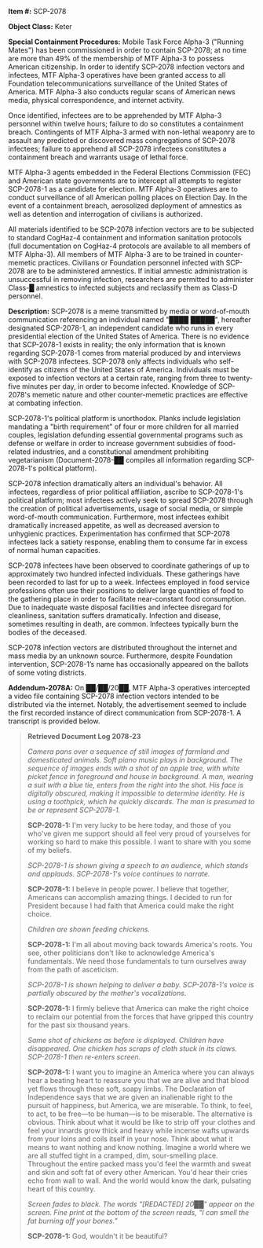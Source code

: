 **Item #:** SCP-2078

**Object Class:** Keter

**Special Containment Procedures:** Mobile Task Force Alpha-3 ("Running Mates") has been commissioned in order to contain SCP-2078; at no time are more than 49% of the membership of MTF Alpha-3 to possess American citizenship. In order to identify SCP-2078 infection vectors and infectees, MTF Alpha-3 operatives have been granted access to all Foundation telecommunications surveillance of the United States of America. MTF Alpha-3 also conducts regular scans of American news media, physical correspondence, and internet activity.

Once identified, infectees are to be apprehended by MTF Alpha-3 personnel within twelve hours; failure to do so constitutes a containment breach. Contingents of MTF Alpha-3 armed with non-lethal weaponry are to assault any predicted or discovered mass congregations of SCP-2078 infectees; failure to apprehend all SCP-2078 infectees constitutes a containment breach and warrants usage of lethal force.

MTF Alpha-3 agents embedded in the Federal Elections Commission (FEC) and American state governments are to intercept all attempts to register SCP-2078-1 as a candidate for election. MTF Alpha-3 operatives are to conduct surveillance of all American polling places on Election Day. In the event of a containment breach, aerosolized deployment of amnestics as well as detention and interrogation of civilians is authorized.

All materials identified to be SCP-2078 infection vectors are to be subjected to standard CogHaz-4 containment and information sanitation protocols (full documentation on CogHaz-4 protocols are available to all members of MTF Alpha-3). All members of MTF Alpha-3 are to be trained in counter-memetic practices. Civilians or Foundation personnel infected with SCP-2078 are to be administered amnestics. If initial amnestic administration is unsuccessful in removing infection, researchers are permitted to administer Class-█ amnestics to infected subjects and reclassify them as Class-D personnel.

**Description:** SCP-2078 is a meme transmitted by media or word-of-mouth communication referencing an individual named "████ █████", hereafter designated SCP-2078-1, an independent candidate who runs in every presidential election of the United States of America. There is no evidence that SCP-2078-1 exists in reality; the only information that is known regarding SCP-2078-1 comes from material produced by and interviews with SCP-2078 infectees. SCP-2078 only affects individuals who self-identify as citizens of the United States of America. Individuals must be exposed to infection vectors at a certain rate, ranging from three to twenty-five minutes per day, in order to become infected. Knowledge of SCP-2078's memetic nature and other counter-memetic practices are effective at combating infection.

SCP-2078-1's political platform is unorthodox. Planks include legislation mandating a "birth requirement" of four or more children for all married couples, legislation defunding essential governmental programs such as defense or welfare in order to increase government subsidies of food-related industries, and a constitutional amendment prohibiting vegetarianism (Document-2078-██ compiles all information regarding SCP-2078-1's political platform).

SCP-2078 infection dramatically alters an individual's behavior. All infectees, regardless of prior political affiliation, ascribe to SCP-2078-1's political platform; most infectees actively seek to spread SCP-2078 through the creation of political advertisements, usage of social media, or simple word-of-mouth communication. Furthermore, most infectees exhibit dramatically increased appetite, as well as decreased aversion to unhygienic practices. Experimentation has confirmed that SCP-2078 infectees lack a satiety response, enabling them to consume far in excess of normal human capacities.

SCP-2078 infectees have been observed to coordinate gatherings of up to approximately two hundred infected individuals. These gatherings have been recorded to last for up to a week. Infectees employed in food service professions often use their positions to deliver large quantities of food to the gathering place in order to facilitate near-constant food consumption. Due to inadequate waste disposal facilities and infectee disregard for cleanliness, sanitation suffers dramatically. Infection and disease, sometimes resulting in death, are common. Infectees typically burn the bodies of the deceased.

SCP-2078 infection vectors are distributed throughout the internet and mass media by an unknown source. Furthermore, despite Foundation intervention, SCP-2078-1’s name has occasionally appeared on the ballots of some voting districts.

**Addendum-2078A:** On ██/██/20██, MTF Alpha-3 operatives intercepted a video file containing SCP-2078 infection vectors intended to be distributed via the internet. Notably, the advertisement seemed to include the first recorded instance of direct communication from SCP-2078-1. A transcript is provided below.

> **Retrieved Document Log 2078-23**
> 
> _Camera pans over a sequence of still images of farmland and domesticated animals. Soft piano music plays in background. The sequence of images ends with a shot of an apple tree, with white picket fence in foreground and house in background. A man, wearing a suit with a blue tie, enters from the right into the shot. His face is digitally obscured, making it impossible to determine identity. He is using a toothpick, which he quickly discards. The man is presumed to be or represent SCP-2078-1._
> 
> **SCP-2078-1:** I'm very lucky to be here today, and those of you who've given me support should all feel very proud of yourselves for working so hard to make this possible. I want to share with you some of my beliefs.
> 
> _SCP-2078-1 is shown giving a speech to an audience, which stands and applauds. SCP-2078-1's voice continues to narrate._
> 
> **SCP-2078-1:** I believe in people power. I believe that together, Americans can accomplish amazing things. I decided to run for President because I had faith that America could make the right choice.
> 
> _Children are shown feeding chickens._
> 
> **SCP-2078-1:** I'm all about moving back towards America's roots. You see, other politicians don't like to acknowledge America's fundamentals. We need those fundamentals to turn ourselves away from the path of asceticism.
> 
> _SCP-2078-1 is shown helping to deliver a baby. SCP-2078-1's voice is partially obscured by the mother's vocalizations._
> 
> **SCP-2078-1:** I firmly believe that America can make the right choice to reclaim our potential from the forces that have gripped this country for the past six thousand years.
> 
> _Same shot of chickens as before is displayed. Children have disappeared. One chicken has scraps of cloth stuck in its claws. SCP-2078-1 then re-enters screen._
> 
> **SCP-2078-1:** I want you to imagine an America where you can always hear a beating heart to reassure you that we are alive and that blood yet flows through these soft, soapy limbs. The Declaration of Independence says that we are given an inalienable right to the pursuit of happiness, but America, we are miserable. To think, to feel, to act, to be free—to be human—is to be miserable. The alternative is obvious. Think about what it would be like to strip off your clothes and feel your innards grow thick and heavy while incense wafts upwards from your loins and coils itself in your nose. Think about what it means to want nothing and know nothing. Imagine a world where we are all stuffed tight in a cramped, dim, sour-smelling place. Throughout the entire packed mass you'd feel the warmth and sweat and skin and soft fat of every other American. You'd hear their cries echo from wall to wall. And the world would know the dark, pulsating heart of this country.
> 
> _Screen fades to black. The words "\[REDACTED\] 20██" appear on the screen. Fine print at the bottom of the screen reads, "I can smell the fat burning off your bones."_
> 
> **SCP-2078-1:** God, wouldn't it be beautiful?